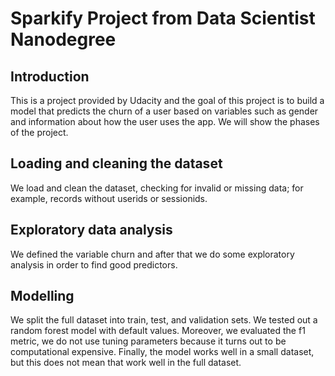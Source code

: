 # Sparkify Project from Data Scientist Nanodegree

## Introduction

This is a project provided by Udacity and the goal of this project is to build a model 
that predicts the churn of a user based on variables such as gender and information about how the user uses the app. We will show the phases 
of the project.


## Loading and cleaning the dataset 

We load and clean the dataset, checking for invalid or missing data; for example, records without userids or sessionids.

## Exploratory data analysis 

We defined the variable churn and after that we do some exploratory analysis in order to find good predictors. 


## Modelling 

We split the full dataset into train, test, and validation sets. We tested out a random forest model with default values. Moreover, we evaluated the f1 metric, we do not use tuning parameters because it turns out to be computational expensive. Finally, the model works well in a small dataset, but this does not mean that work well in the full dataset. 











